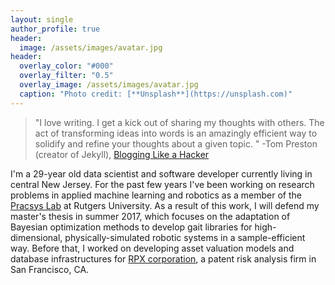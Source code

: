 ```yaml
---
layout: single
author_profile: true
header:
  image: /assets/images/avatar.jpg
header:
  overlay_color: "#000"
  overlay_filter: "0.5"
  overlay_image: /assets/images/avatar.jpg
  caption: "Photo credit: [**Unsplash**](https://unsplash.com)"
---
```

> "I love writing. I get a kick out of sharing my thoughts with others. The act of transforming ideas into words is an amazingly efficient way to solidify and refine your thoughts about a given topic. " -Tom Preston (creator of Jekyll), [Blogging Like a Hacker](http://tom.preston-werner.com/2008/11/17/blogging-like-a-hacker.html)

I'm a 29-year old data scientist and software developer currently living in central New Jersey. For the past few years I've been working on research problems in applied machine learning and robotics as a member of the [Pracsys Lab](http://tom.preston-werner.com/2008/11/17/blogging-like-a-hacker.html) at Rutgers University. As a result of this work, I will defend my master's thesis in summer 2017, which focuses on the adaptation of Bayesian optimization methods to develop gait libraries for high-dimensional, physically-simulated robotic systems in a sample-efficient way. Before that, I worked on developing asset valuation models and database infrastructures for [RPX corporation](http://www.rpxcorp.com), a patent risk analysis firm in San Francisco, CA.

